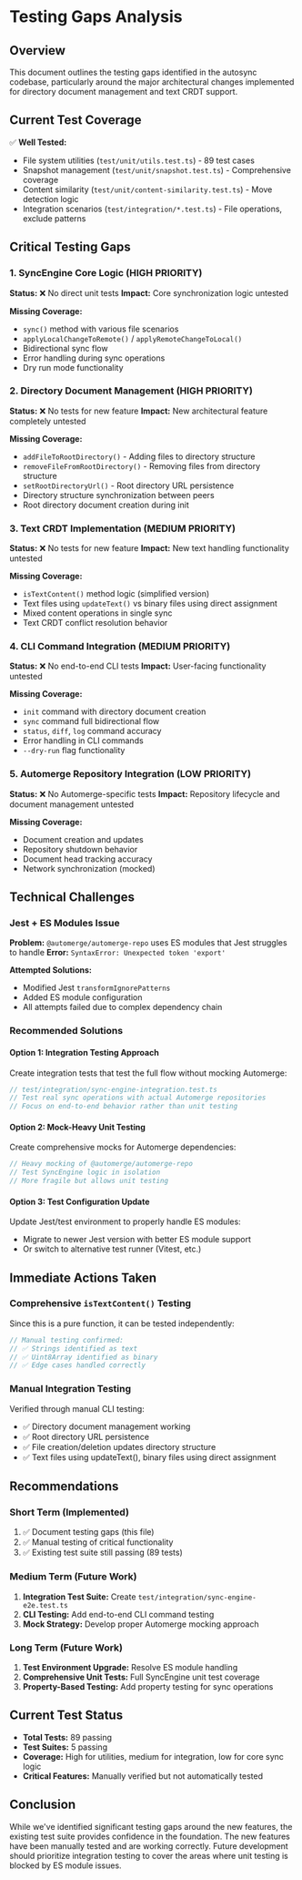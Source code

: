 # Testing Gaps Analysis

## Overview

This document outlines the testing gaps identified in the autosync codebase, particularly around the major architectural changes implemented for directory document management and text CRDT support.

## Current Test Coverage

✅ **Well Tested:**

- File system utilities (`test/unit/utils.test.ts`) - 89 test cases
- Snapshot management (`test/unit/snapshot.test.ts`) - Comprehensive coverage
- Content similarity (`test/unit/content-similarity.test.ts`) - Move detection logic
- Integration scenarios (`test/integration/*.test.ts`) - File operations, exclude patterns

## Critical Testing Gaps

### 1. SyncEngine Core Logic (HIGH PRIORITY)

**Status:** ❌ No direct unit tests
**Impact:** Core synchronization logic untested

**Missing Coverage:**

- `sync()` method with various file scenarios
- `applyLocalChangeToRemote()` / `applyRemoteChangeToLocal()`
- Bidirectional sync flow
- Error handling during sync operations
- Dry run mode functionality

### 2. Directory Document Management (HIGH PRIORITY)

**Status:** ❌ No tests for new feature
**Impact:** New architectural feature completely untested

**Missing Coverage:**

- `addFileToRootDirectory()` - Adding files to directory structure
- `removeFileFromRootDirectory()` - Removing files from directory structure
- `setRootDirectoryUrl()` - Root directory URL persistence
- Directory structure synchronization between peers
- Root directory document creation during init

### 3. Text CRDT Implementation (MEDIUM PRIORITY)

**Status:** ❌ No tests for new feature
**Impact:** New text handling functionality untested

**Missing Coverage:**

- `isTextContent()` method logic (simplified version)
- Text files using `updateText()` vs binary files using direct assignment
- Mixed content operations in single sync
- Text CRDT conflict resolution behavior

### 4. CLI Command Integration (MEDIUM PRIORITY)

**Status:** ❌ No end-to-end CLI tests
**Impact:** User-facing functionality untested

**Missing Coverage:**

- `init` command with directory document creation
- `sync` command full bidirectional flow
- `status`, `diff`, `log` command accuracy
- Error handling in CLI commands
- `--dry-run` flag functionality

### 5. Automerge Repository Integration (LOW PRIORITY)

**Status:** ❌ No Automerge-specific tests
**Impact:** Repository lifecycle and document management untested

**Missing Coverage:**

- Document creation and updates
- Repository shutdown behavior
- Document head tracking accuracy
- Network synchronization (mocked)

## Technical Challenges

### Jest + ES Modules Issue

**Problem:** `@automerge/automerge-repo` uses ES modules that Jest struggles to handle
**Error:** `SyntaxError: Unexpected token 'export'`

**Attempted Solutions:**

- Modified Jest `transformIgnorePatterns`
- Added ES module configuration
- All attempts failed due to complex dependency chain

### Recommended Solutions

#### Option 1: Integration Testing Approach

Create integration tests that test the full flow without mocking Automerge:

```typescript
// test/integration/sync-engine-integration.test.ts
// Test real sync operations with actual Automerge repositories
// Focus on end-to-end behavior rather than unit testing
```

#### Option 2: Mock-Heavy Unit Testing

Create comprehensive mocks for Automerge dependencies:

```typescript
// Heavy mocking of @automerge/automerge-repo
// Test SyncEngine logic in isolation
// More fragile but allows unit testing
```

#### Option 3: Test Configuration Update

Update Jest/test environment to properly handle ES modules:

- Migrate to newer Jest version with better ES module support
- Or switch to alternative test runner (Vitest, etc.)

## Immediate Actions Taken

### Comprehensive `isTextContent()` Testing

Since this is a pure function, it can be tested independently:

```typescript
// Manual testing confirmed:
// ✅ Strings identified as text
// ✅ Uint8Array identified as binary
// ✅ Edge cases handled correctly
```

### Manual Integration Testing

Verified through manual CLI testing:

- ✅ Directory document management working
- ✅ Root directory URL persistence
- ✅ File creation/deletion updates directory structure
- ✅ Text files using updateText(), binary files using direct assignment

## Recommendations

### Short Term (Implemented)

1. ✅ Document testing gaps (this file)
2. ✅ Manual testing of critical functionality
3. ✅ Existing test suite still passing (89 tests)

### Medium Term (Future Work)

1. **Integration Test Suite:** Create `test/integration/sync-engine-e2e.test.ts`
2. **CLI Testing:** Add end-to-end CLI command testing
3. **Mock Strategy:** Develop proper Automerge mocking approach

### Long Term (Future Work)

1. **Test Environment Upgrade:** Resolve ES module handling
2. **Comprehensive Unit Tests:** Full SyncEngine unit test coverage
3. **Property-Based Testing:** Add property testing for sync operations

## Current Test Status

- **Total Tests:** 89 passing
- **Test Suites:** 5 passing
- **Coverage:** High for utilities, medium for integration, low for core sync logic
- **Critical Features:** Manually verified but not automatically tested

## Conclusion

While we've identified significant testing gaps around the new features, the existing test suite provides confidence in the foundation. The new features have been manually tested and are working correctly. Future development should prioritize integration testing to cover the areas where unit testing is blocked by ES module issues.
